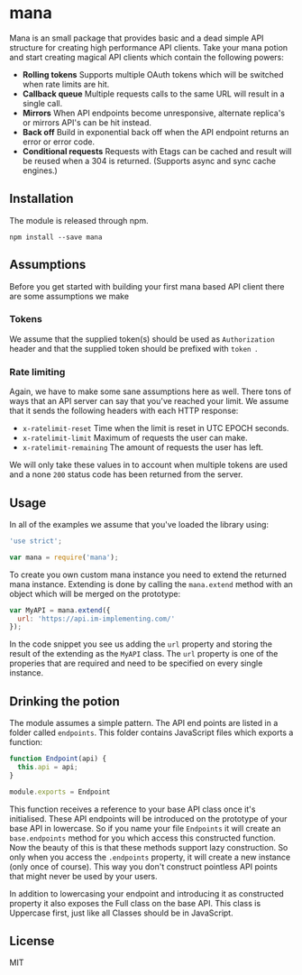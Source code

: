 # mana

Mana is an small package that provides basic and a dead simple API structure for
creating high performance API clients. Take your mana potion and start creating
magical API clients which contain the following powers:

- **Rolling tokens** Supports multiple OAuth tokens which will be switched when
  rate limits are hit.
- **Callback queue** Multiple requests calls to the same URL will result in a
  single call.
- **Mirrors** When API endpoints become unresponsive, alternate replica's or
  mirrors API's can be hit instead.
- **Back off** Build in exponential back off when the API endpoint returns an
  error or error code.
- **Conditional requests** Requests with Etags can be cached and result will be
  reused when a 304 is returned. (Supports async and sync cache engines.)

## Installation

The module is released through npm.

```
npm install --save mana
```

## Assumptions

Before you get started with building your first mana based API client there are
some assumptions we make

### Tokens

We assume that the supplied token(s) should be used as `Authorization` header
and that the supplied token should be prefixed with `token `.

### Rate limiting

Again, we have to make some sane assumptions here as well. There tons of ways
that an API server can say that you've reached your limit. We assume that it
sends the following headers with each HTTP response: 

- `x-ratelimit-reset` Time when the limit is reset in UTC EPOCH seconds.
- `x-ratelimit-limit` Maximum of requests the user can make.
- `x-ratelimit-remaining` The amount of requests the user has left.

We will only take these values in to account when multiple tokens are used and a
none `200` status code has been returned from the server.

## Usage

In all of the examples we assume that you've loaded the library using:

```js
'use strict';

var mana = require('mana');
```

To create you own custom mana instance you need to extend the returned mana
instance. Extending is done by calling the `mana.extend` method with an object
which will be merged on the prototype:

```js
var MyAPI = mana.extend({
  url: 'https://api.im-implementing.com/'
});
```

In the code snippet you see us adding the `url` property and storing the result
of the extending as the `MyAPI` class. The `url` property is one of the
properies that are required and need to be specified on every single instance. 

## Drinking the potion

The module assumes a simple pattern. The API end points are listed in a folder
called `endpoints`. This folder contains JavaScript files which exports
a function:

```js
function Endpoint(api) {
  this.api = api;
}

module.exports = Endpoint
```

This function receives a reference to your base API class once it's initialised.
These API endpoints will be introduced on the prototype of your base API in
lowercase. So if you name your file `Endpoints` it will create an
`base.endpoints` method for you which access this constructed function. Now the
beauty of this is that these methods support lazy construction. So only when you
access the `.endpoints` property, it will create a new instance (only once
of course). This way you don't construct pointless API points that might never be
used by your users. 

In addition to lowercasing your endpoint and introducing it as constructed
property it also exposes the Full class on the base API. This class is Uppercase
first, just like all Classes should be in JavaScript.

## License

MIT
